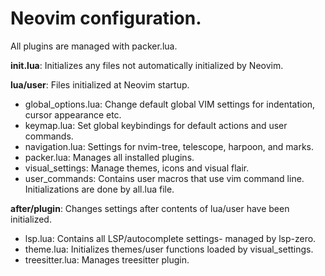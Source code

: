 <h1>Neovim configuration.</h1>

All plugins are managed with packer.lua.

**init.lua**: Initializes any files not automatically initialized by Neovim.

**lua/user**: Files initialized at Neovim startup.
- global_options.lua: Change default global VIM settings for indentation, cursor appearance etc.
- keymap.lua: Set global keybindings for default actions and user commands.
- navigation.lua: Settings for nvim-tree, telescope, harpoon, and marks.
- packer.lua: Manages all installed plugins.
- visual_settings: Manage themes, icons and visual flair.
- user_commands: Contains user macros that use vim command line. Initializations are done by all.lua file.

**after/plugin**: Changes settings after contents of lua/user have been initialized.
- lsp.lua: Contains all LSP/autocomplete settings- managed by lsp-zero.
- theme.lua: Initializes themes/user functions loaded by visual_settings.
- treesitter.lua: Manages treesitter plugin.
